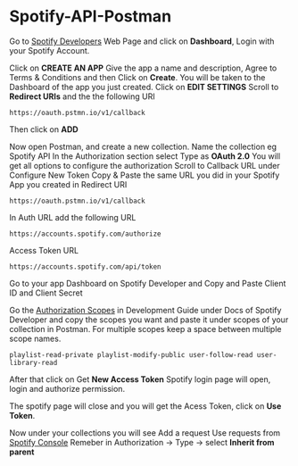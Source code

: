 # Spotify-API-Postman

Go to [Spotify Developers](https://developer.spotify.com/) Web Page and click on **Dashboard**, Login with your Spotify Account.

Click on **CREATE AN APP**
Give the app a name and description, Agree to Terms & Conditions and then Click on **Create**.
You will be taken to the Dashboard of the app you just created.
Click on **EDIT SETTINGS**
Scroll to **Redirect URIs** and the the following URI
```
https://oauth.pstmn.io/v1/callback
```

Then click on **ADD**

Now open Postman, and create a new collection.
Name the collection eg Spotify API
In the Authorization section select Type as **OAuth 2.0**
You will get all options to configure the authorization
Scroll to Callback URL under Configure New Token
Copy & Paste the same URL you did in your Spotify App you created in Redirect URI
```
https://oauth.pstmn.io/v1/callback
```
In Auth URL add the following URL
```
https://accounts.spotify.com/authorize
```

Access Token URL
```
https://accounts.spotify.com/api/token
```

Go to your app Dashboard on Spotify Developer and Copy and Paste Client ID and Client Secret

Go the [Authorization Scopes](https://developer.spotify.com/documentation/general/guides/authorization/scopes/) in Development Guide under Docs of Spotify Developer and copy the scopes you want and paste it under scopes of your collection in Postman. For multiple scopes keep a space between multiple scope names.

```
playlist-read-private playlist-modify-public user-follow-read user-library-read
```
After that click on Get **New Access Token**
Spotify login page will open, login and authorize permission.

The spotify page will close and you will get the Acess Token, click on **Use Token**.

Now under your collections you will see Add a request
Use requests from [Spotify Console](https://developer.spotify.com/console/)
Remeber in Authorization -> Type -> select **Inherit from parent**
